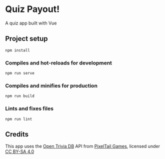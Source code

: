 # Quiz Payout!

A quiz app built with Vue

## Project setup
```
npm install
```

### Compiles and hot-reloads for development
```
npm run serve
```

### Compiles and minifies for production
```
npm run build
```

### Lints and fixes files
```
npm run lint
```

## Credits
This app uses the [Open Trivia DB](https://opentdb.com/) API from [PixelTail Games](https://www.pixeltailgames.com/), licensed under [CC BY-SA 4.0](https://creativecommons.org/licenses/by-sa/4.0/)
